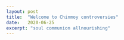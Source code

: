 ```yaml
---
layout: post
title:  "Welcome to Chinmoy controversies"
date:   2020-06-25
excerpt: "soul communion allnourishing"
---
```

